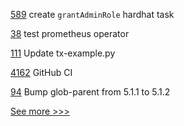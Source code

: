 
[589](https://github.com/hyperledger-labs/blockchain-carbon-accounting/pull/589) create `grantAdminRole` hardhat task 

[38](https://github.com/hyperledger-labs/fabric-operator/pull/38) test prometheus operator

[111](https://github.com/hyperledger/iroha-python/pull/111) Update tx-example.py

[4162](https://github.com/hyperledger/besu/pull/4162) GitHub CI

[94](https://github.com/hyperledger-labs/yui-ibc-solidity/pull/94) Bump glob-parent from 5.1.1 to 5.1.2


[See more >>>](https://start-here.hyperledger.org/pull-requests)
